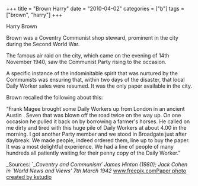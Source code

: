 +++
title = "Brown Harry"
date = "2010-04-02"
categories = ["b"]
tags = ["brown", "harry"]
+++

Harry Brown

Brown was a Coventry Communist shop steward, prominent in the city during the Second World War.

The famous air raid on the city, which came on the evening of 14th November 1940, saw the Communist Party rising to the occasion.

A specific instance of the indominitable spirit that was nurtured by the Communists was ensuring that, within two days of the disaster, that local Daily Worker sales were resumed. It was the only paper available in the city.

Brown recalled the following about this:

“Frank Magee brought some Daily Workers up from London in an ancient Austin   Seven that was blown off the road twice on the way up. On one occasion he pulled it back on by borrowing a farmer's horses. He called on me dirty and tired with this huge pile of Daily Workers at about 4.00 in the morning. I got another Party member and we stood in Broadgate just after daybreak. We made people, indeed ordered them, line up to buy the paper. It was a most delightful experience. We had a line of people of many hundreds all patiently waiting for their penny copy of the Daily Worker.”

_Sources: \`__Coventry_ _and Communism’ James Hinton (1980); Jack Cohen in \`World News and Views’_ _7th March 1942_ www.freepik.com</a><a href="https://www.freepik.com/free-photos-vectors/paper">Paper photo created by kstudio
